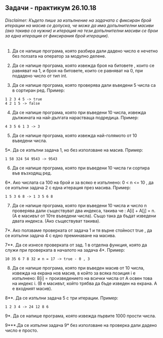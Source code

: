 ## Задачи - практикум 26.10.18

###### Disclaimer: Където пише за изпълнение на задачата с фиксиран брой итерации на масив се допуска, че може да има допълнителни масиви (ако такива са нужни) и итерация на тези допълнителни масиви се брои за една итерация от фиксирания брой итерации).


1. Да се напише програма, която разбира дали дадено число е нечетно без ползата на оператор за модулно делене.

2. Да се напише програма, която извежда броя на битовете , които се равняват на 1, и броя на битовете, които се равняват на 0, при подадено число от тип int.

3. Да се напише програма, която проверява дали въведени 5 числа са в сортиран ред. Пример:
```
1 2 3 4 5 -> true
4 2 1 5 -> false
```


4. Да се напише програма, която при въведени 10 числа, извежда дължината на най-дългата нарастваща подредица.
Пример:

```
4 3 5 6 1 3 -> 3
```

5. Да се напише програма, която извежда най-голямото от 10 въведени числа.

5*. Да се изпълни задача 1, но без използване на масив.
Пример:

```
1 58 324 54 9543 -> 9543
```

6. Да се напише програма, която при въведени 10 числа ги сортира във възходящ ред.

6*. Ако числата са 100 на брой и за всяко е изпълнено: 0 < n <= 10 , да се изпълни задача 2 с една
итерация през масива. Пример:

```
1 5 3 6 8 -> 1 3 5 6 8
```

7. Да се напише програма, която при въведени 10 числа и число n проверява дали съществуват два индекса,
такива че : A[i] + A[j] = n. (A е масивът от 10те въведени числа). Също така да бъдат изведени двата индекса. (Ако съществуват такива).

7*. Ако ползваме проверката от задача 1 и тя върне стойност true , да се изпълни задача 4 с едно
преминаване на масива.

7**. Да се изнесе проверката от зад. 1 в отделна функция, която да служи при проверката в началото на задача 4*. Пример:

```
10 35 6 7 8 32 и n = 17 -> true - 0 , 3
```

8. Да се напише програма, която при въведен масив от 10 числа, извежда на екрана нов масив, в който
за всяка позиция i е изпълнено:
B[i] = произведението на всички числа от A освен това на индекс i. (B е масивът, който трябва да бъде изведен на екрана. A е входният масив).

8**. Да се изпълни задача 5 с три итерации. Пример:

```
1 2 3 4 -> 24 12 8 6
```

9*. Да се напише програма, която извежда първите 1000 прости числа.

9***.Да се изпълни задача 9* без използване на проверка дали дадено число е просто.
